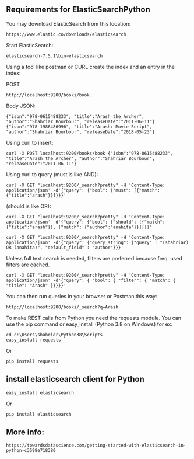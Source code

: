## Requirements for ElasticSearchPython

You may download ElasticSearch from this location:

    https://www.elastic.co/downloads/elasticsearch

Start ElasticSearch:

    elasticsearch-7.5.1\bin>elasticsearch
    
Using a tool like postman or CURL create the index and an entry in the index:

POST

    http://localhost:9200/books/book

Body JSON:

    {"isbn":"978-0615488233", "title":"Arash the Archer", "author":"Shahriar Bourbour", "releaseDate":"2011-06-11"}
    {"isbn":"978-1986486996", "title":"Arash: Movie Script", "author":"Shahriar Bourbour", "releaseDate":"2018-05-23"}
    

Using curl to insert:

    curl -X POST localhost:9200/books/book {"isbn":"978-0615488233", "title":"Arash the Archer", "author":"Shahriar Bourbour", "releaseDate":"2011-06-11"}
    
Using curl to query (must is like AND):    
    
    curl -X GET "localhost:9200/_search?pretty" -H 'Content-Type: application/json' -d'{"query": {"bool": {"must": [{"match": {"title":"arash"}}]}}}'
    
(should is like OR):
    
    curl -X GET "localhost:9200/_search?pretty" -H 'Content-Type: application/json' -d'{"query": {"bool": {"should": [{"match": {"title":"arash"}}, {"match": {"author":"anahita"}}]}}}'
    
    curl -X GET "localhost:9200/_search?pretty" -H 'Content-Type: application/json' -d'{"query": {"query_string": {"query" : "(shahriar) OR (anahita)", "default_field" : "author"}}}'
    
Unless full text search is needed, filters are preferred because freq. used filters are cached.

    curl -X GET "localhost:9200/_search?pretty" -H 'Content-Type: application/json' -d'{"query": { "bool": { "filter": { "match": { "title": "Arash" }}}}}'

You can then run queries in your browser or Postman this way:

    http://localhost:9200/books/_search?q=Arash

To make REST calls from Python you need the requests module. You can use the pip command or easy_install (Python 3.8 on Windows) for ex:

    cd c:\Users\shahriar\Python38\Scripts
    easy_install requests
    
Or

    pip install requests
    
## install elasticsearch client for Python

    easy_install elasticsearch
    
Or

    pip install elasticsearch        
    
## More info:

    https://towardsdatascience.com/getting-started-with-elasticsearch-in-python-c3598e718380

    
